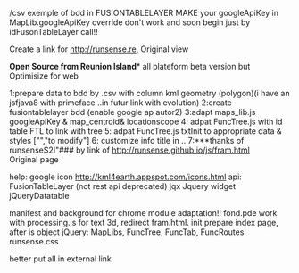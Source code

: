 /csv
	exemple of bdd in FUSIONTABLELAYER
	MAKE your googleApiKey in MapLib.googleApiKey override don't work
	and soon begin just by idFusonTableLayer call!!
	
Create a link for http://runsense.re, Original view

**Open Source from Reunion Island***
all plateform beta version but Optimisize for web

1:prepare data to bdd by .csv with column kml geometry (polygon)(i have an jsfjava8 with primeface ..in futur link with evolution)
2:create fusiontablelayer bdd (enable google ap autor2)
3:adapt maps_lib.js googleApiKey & map_centroid& locationscope
4: adpat FuncTree.js with id table FTL to link with tree
5: adpat FuncTree.js txtInit to appropriate data & styles ["","to modify"]
6: customize info title in ..
7:***thanks of runsenseS2I"### by link of http://runsense.github.io/js/fram.html  
Original page

help: google icon http://kml4earth.appspot.com/icons.html
	api: FusionTableLayer (not rest api deprecated)
		jqx Jquery widget
		jQueryDatatable
		


manifest and background for chrome module adaptation!!
fond.pde work with processing.js for text 3d, redirect fram.html.
init prepare index page,
after is object jQuery:
 MapLibs, FuncTree, FuncTab, FuncRoutes
 runsense.css

better put all in external link
